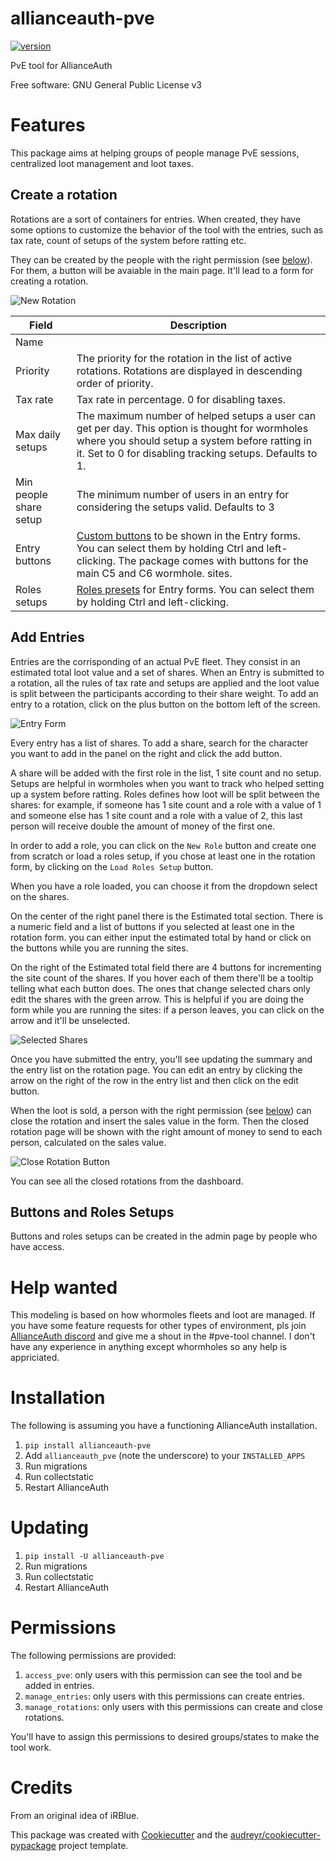 # allianceauth-pve

[![version](https://img.shields.io/pypi/v/allianceauth_pve.svg)](https://pypi.python.org/pypi/allianceauth_pve)


PvE tool for AllianceAuth


Free software: GNU General Public License v3

Features
========

This package aims at helping groups of people manage PvE sessions, centralized loot management and loot taxes.

Create a rotation
-----------------

Rotations are a sort of containers for entries. When created, they have some options to customize the behavior of the tool with the entries, such as tax rate, count of setups of the system before ratting etc. 

They can be created by the people with the right permission (see [below](#permissions)). For them, a button will be avaiable in the main page. It'll lead to a form for creating a rotation.


![New Rotation](./images/new_rotation.png)


| Field                  | Description                                                                                                                                                                                                   |
| ---------------------- | ------------------------------------------------------------------------------------------------------------------------------------------------------------------------------------------------------------- |
| Name                   |                                                                                                                                                                                                               |
| Priority               | The priority for the rotation in the list of active rotations. Rotations are displayed in descending order of priority.                                                                                       |
| Tax rate               | Tax rate in percentage. 0 for disabling taxes.                                                                                                                                                                |
| Max daily setups       | The maximum number of helped setups a user can get per day. This option is thought for wormholes where you should setup a system before ratting in it. Set to 0 for disabling tracking setups. Defaults to 1. |
| Min people share setup | The minimum number of users in an entry for considering the setups valid. Defaults to 3                                                                                                                       |
| Entry buttons          | [Custom buttons](#buttons-and-roles-setups) to be shown in the Entry forms. You can select them by holding Ctrl and left-clicking. The package comes with buttons for the main C5 and C6 wormhole. sites.     |
| Roles setups           | [Roles presets](#buttons-and-roles-setups) for Entry forms. You can select them by holding Ctrl and left-clicking.                                                                                            |

Add Entries
-----------

Entries are the corrisponding of an actual PvE fleet. They consist in an estimated total loot value and a set of shares.
When an Entry is submitted to a rotation, all the rules of tax rate and setups are applied and the loot value is split between the participants according to their share weight.
To add an entry to a rotation, click on the plus button on the bottom left of the screen.

![Entry Form](./images/entry_form.png)

Every entry has a list of shares. To add a share, search for the character you want to add in the panel on the right and click the add button.

A share will be added with the first role in the list, 1 site count and no setup. Setups are helpful in wormholes when you want to track who helped setting up a system before ratting. Roles defines how loot will be split between the shares: for example, if someone has 1 site count and a role with a value of 1 and someone else has 1 site count and a role with a value of 2, this last person will receive double the amount of money of the first one.

In order to add a role, you can click on the `New Role` button and create one from scratch or load a roles setup, if you chose at least one in the rotation form, by clicking on the `Load Roles Setup` button.

When you have a role loaded, you can choose it from the dropdown select on the shares.

On the center of the right panel there is the Estimated total section. There is a numeric field and a list of buttons if you selected at least one in the rotation form. you can either input the estimated total by hand or click on the buttons while you are running the sites.

On the right of the Estimated total field there are 4 buttons for incrementing the site count of the shares. If you hover each of them there'll be a tooltip telling what each button does.
The ones that change selected chars only edit the shares with the green arrow. This is helpful if you are doing the form while you are running the sites: if a person leaves, you can click on the arrow and it'll be unselected.

![Selected Shares](./images/select_button.png)

Once you have submitted the entry, you'll see updating the summary and the entry list on the rotation page. You can edit an entry by clicking the arrow on the right of the row in the entry list and then click on the edit button.

When the loot is sold, a person with the right permission (see [below](#permissions)) can close the rotation and insert the sales value in the form. Then the closed rotation page will be shown with the right amount of money to send to each person, calculated on the sales value.

![Close Rotation Button](./images/close_rotation.png)

You can see all the closed rotations from the dashboard.

Buttons and Roles Setups
------------------------

Buttons and roles setups can be created in the admin page by people who have access.

Help wanted
===========

This modeling is based on how whormoles fleets and loot are managed. If you have some feature requests for other types of environment, pls join [AllianceAuth discord](https://discord.gg/fjnHAmk) and give me a shout in the #pve-tool channel. I don't have any experience in anything except whormholes so any help is appriciated.

Installation
============

The following is assuming you have a functioning AllianceAuth installation.

1. `pip install allianceauth-pve`
2. Add `allianceauth_pve` (note the underscore) to your `INSTALLED_APPS`
3. Run migrations
4. Run collectstatic
5. Restart AllianceAuth


Updating
========

1. `pip install -U allianceauth-pve`
2. Run migrations
3. Run collectstatic
4. Restart AllianceAuth

Permissions
===========

The following permissions are provided:
1. `access_pve`: only users with this permission can see the tool and be added in entries.
2. `manage_entries`: only users with this permissions can create entries.
3. `manage_rotations`: only users with this permissions can create and close rotations.

You'll have to assign this permissions to desired groups/states to make the tool work.

Credits
=======

From an original idea of iRBlue.

This package was created with [Cookiecutter](https://github.com/audreyr/cookiecutter) and the [audreyr/cookiecutter-pypackage](https://github.com/audreyr/cookiecutter-pypackage) project template.

